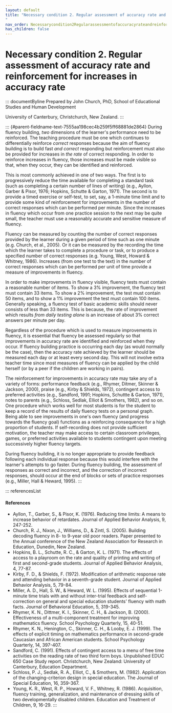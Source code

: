 ```yaml
---
layout: default
title: "Necessary condition 2. Regular assessment of accuracy rate and reinforcement for increases in accuracy rate 
"
nav_order: Necessarycondition2Regularassessmentofaccuracyrateandreinforcementforincreasesinaccuracyrate
has_children: false
---
```

# Necessary condition 2. Regular assessment of accuracy rate and reinforcement for increases in accuracy rate 


::: documentByline
Prepared by John Church, PhD, School of Educational Studies and Human
Development

University of Canterbury, Christchurch, New Zealand.
:::

::: {#parent-fieldname-text-7555aa198cec4b259f5ff68881de2864}
During fluency building, *two* dimensions of the learner's performance
need to be reinforced. The teaching procedure must be one which
continues to differentially reinforce *correct* responses because the
aim of fluency building is to build fast *and correct* responding but
reinforcement must also be provided for increases in *the rate* of
correct responding. In order to reinforce increases in fluency, those
increases must be made visible so that, when they occur, they can be
identified and reinforced.

This is most commonly achieved in one of two ways. The first is to
progressively reduce the time available for completing a standard task
(such as completing a certain number of lines of writing) (e.g., Ayllon,
Garber & Pisor, 1976; Hopkins, Schutte & Garton, 1971). The second is to
provide a timed exercise or self-test, to set, say, a 1-minute time
limit and to provide some kind of reinforcement for improvements in the
number of correct responses which can be performed per minute. Since the
increases in fluency which occur from one practice session to the next
may be quite small, the teacher must use a reasonably accurate and
sensitive measure of fluency.

Fluency can be measured by counting the number of correct responses
provided by the learner during a given period of time such as one minute
(e.g. Church, et al., 2005). Or it can be measured by the recording the
time which the learner takes to complete a procedure or task, or to
produce a specified number of correct responses (e.g. Young, West,
Howard & Whitney, 1986). Increases (from one test to the text) in the
number of correct responses which can be performed per unit of time
provide a measure of improvements in fluency.

In order to make improvements in fluency visible, fluency tests must
contain a reasonable number of items. To show a 3% improvement, the
fluency test must contain 33 items. To show a 2% improvement, the test
must contain 50 items, and to show a 1% improvement the test must
contain 100 items. Generally speaking, a fluency test of basic academic
skills should never consists of less than 33 items. This is because, the
rate of improvement which results *from daily testing alone* is an
increase of about 3% correct answers per minute per day.

Regardless of the procedure which is used to measure improvements in
fluency, it is essential that fluency be assessed regularly so that
improvements in accuracy rate are identified and reinforced when they
occur. If fluency building practice is occurring each day (as would
normally be the case), then the accuracy rate achieved by the learner
should be measured each day or at least every second day. This will not
involve extra teacher time since most measures of fluency can be applied
by the child herself (or by a peer if the children are working in
pairs).

The reinforcement for improvements in accuracy rate may take any of a
variety of forms: performance feedback (e.g., Rhymer, Ditmer, Skinner &
Jackson, 2000), praise (e.g., Kirby & Shields, 1972), contingent access
to preferred activities (e.g., Sandford, 1991; Hopkins, Schuttte &
Garton, 1971), notes to parents (e.g., Schloss, Sedlak, Elliot &
Smothers, 1982), and so on. One procedure which works well for most
students is for the student to keep a record of the results of daily
fluency tests on a personal graph. Being able to see improvements in
one\'s own fluency (and progress towards the fluency goal) functions as
a reinforcing consequence for a high proportion of students. If
self-recording does not provide sufficient motivation, the teacher may
make access to certain classroom privileges, games, or preferred
activities available to students contingent upon meeting successively
higher fluency targets.

During fluency building, it is no longer appropriate to provide feedback
following each individual response because this would interfere with the
learner's attempts to go faster. During fluency building, the assessment
of responses as correct and incorrect, and the correction of incorrect
responses, should occur at the end of blocks or sets of practice
responses (e.g., Miller, Hall & Heward, 1995).
:::

::: referencesList
#### References

-   Ayllon, T., Garber, S., & Pisor, K. (1976). Reducing time limits: A
    means to increase behavior of retardates. Journal of Applied
    Behavior Analysis, 9, 247-252.
-   Church, R. J., Nixon, J., Williams, D., & Zintl, S. (2005). Building
    decoding fluency in 8- to 9-year old poor readers. Paper presented
    to the Annual conference of the New Zealand Association for Research
    in Education, Dunedin, New Zealand.
-   Hopkins, B. L., Schutte, R. C., & Garton, K. L. (1971). The effects
    of access to a playroom on the rate and quality of printing and
    writing of first and second-grade students. Journal of Applied
    Behavior Analysis, 4, 77-87.
-   Kirby, F. D., & Shields, F. (1972). Modification of arithmetic
    response rate and attending behavior in a seventh-grade student.
    Journal of Applied Behavior Analysis, 5, 79-84.
-   Miller, A. D., Hall, S. W., & Heward, W. L. (1995). Effects of
    sequential 1-minute time trials with and without inter-trial
    feedback and self-correction on general and special education
    students' fluency with math facts. Journal of Behavioral Education,
    5, 319-345.
-   Rhymer, K. N., Dittmer, K. I., Skinner, C. H., & Jackson, B. (2000).
    Effectiveness of a multi-component treatment for improving
    mathematics fluency. School Psychology Quarterly, 15, 40-51.
-   Rhymer, K. N., Henington, C., Skinner, C. H., & Looby, E. J. (1999).
    The effects of explicit timing on mathematics performance in
    second-grade Caucasian and African American students. School
    Psychology Quarterly, 14, 397-407.
-   Sandford, C. (1991). Effects of contingent access to a menu of free
    time activities on the reading rate of two third form boys.
    Unpublished EDUC 650 Case Study report. Christchurch, New Zealand:
    University of Canterbury, Education Department.
-   Schloss, P. J., Sedlak, R. A., Elliot, C., & Smothers, M. (1982).
    Application of the changing-criterion design in special education.
    The Journal of Special Education, 16, 359-367.
-   Young, K. R., West, R. P., Howard, V. F., Whitney, R. (1986).
    Acquisition, fluency training, generalization, and maintenance of
    dressing skills of two developmentally disabled children. Education
    and Treatment of Children, 9, 16-29.
:::
